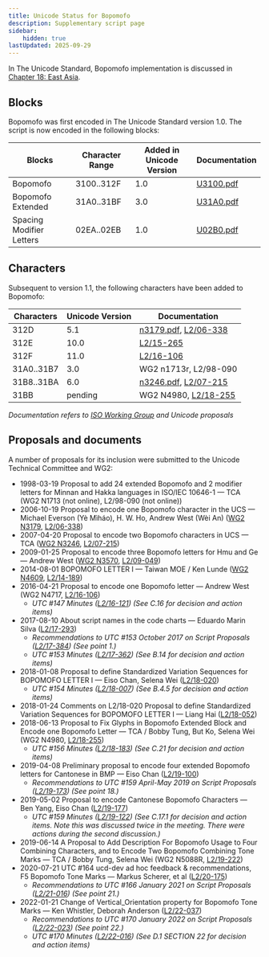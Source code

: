 ```yaml
---
title: Unicode Status for Bopomofo
description: Supplementary script page
sidebar:
    hidden: true
lastUpdated: 2025-09-29
---
```


In The Unicode Standard, Bopomofo implementation is discussed in [Chapter 18: East Asia](https://www.unicode.org/versions/latest/core-spec/chapter-18/#G22467).

## Blocks

Bopomofo was first encoded in The Unicode Standard version 1.0. The script is now encoded in the following blocks:

| Blocks | Character Range | Added in Unicode Version | Documentation |
| ------ | --------------- | ------------------------ | ------------- |
| Bopomofo  |  3100..312F  |  1.0  |  [U3100.pdf](http://www.unicode.org/charts/PDF/U3100.pdf)  |
| Bopomofo Extended  |  31A0..31BF  |  3.0  |  [U31A0.pdf](http://www.unicode.org/charts/PDF/U31A0.pdf)  |
| Spacing Modifier Letters | 02EA..02EB | 1.0 | [U02B0.pdf](http://www.unicode.org/charts/PDF/U02B0.pdf) |

## Characters

Subsequent to version 1.1, the following characters have been added to Bopomofo:

| Characters | Unicode Version | Documentation |
| ---------- | --------------- | ------------- |
| 312D  |  5.1  |  [n3179.pdf](https://www.unicode.org/wg2/docs/n3179.pdf), [L2/06-338](http://www.unicode.org/cgi-bin/GetMatchingDocs.pl?L2/06-338)  |
| 312E  |  10.0  |  [L2/15-265](http://www.unicode.org/L2/L2015/15265-n4701-wg2-rec.pdf)  |
| 312F  |  11.0  |  [L2/16-106](http://www.unicode.org/cgi-bin/GetMatchingDocs.pl?L2/16-106)  |
| 31A0..31B7  |  3.0  |  WG2 n1713r, L2/98-090  |
| 31B8..31BA  |  6.0  |  [n3246.pdf](https://www.unicode.org/wg2/docs/n3246.pdf), [L2/07-215](http://www.unicode.org/cgi-bin/GetMatchingDocs.pl?L2/07-215)  |
| 31BB  |  pending  |  WG2 N4980, [L2/18-255](http://www.unicode.org/cgi-bin/GetMatchingDocs.pl?L2/18-255)  |

_Documentation refers to [ISO Working Group](https://www.unicode.org/wg2/) and Unicode proposals_

## Proposals and documents

A number of proposals for its inclusion were submitted to the Unicode Technical Committee and WG2:
- 1998-03-19 Proposal to add 24 extended Bopomofo and 2 modifier letters for Minnan and Hakka languages in ISO/IEC 10646-1 — TCA (WG2 N1713 (not online), L2/98-090 (not online))
- 2006-10-19 Proposal to encode one Bopomofo character in the UCS — Michael Everson (Yè Mìháo), H. W. Ho, Andrew West (Wèi An) ([WG2 N3179](https://www.unicode.org/wg2/docs/n3179.pdf), [L2/06-338](http://www.unicode.org/cgi-bin/GetMatchingDocs.pl?L2/06-338))     
- 2007-04-20 Proposal to encode two Bopomofo characters in UCS — TCA ([WG2 N3246](https://www.unicode.org/wg2/docs/n3246.pdf), [L2/07-215](http://www.unicode.org/cgi-bin/GetMatchingDocs.pl?L2/07-215))
- 2009-01-25 Proposal to encode three Bopomofo letters for Hmu and Ge — Andrew West ([WG2 N3570](https://www.unicode.org/wg2/docs/n3570.pdf), [L2/09-049](http://www.unicode.org/cgi-bin/GetMatchingDocs.pl?L2/09-049))
- 2014-08-01 BOPOMOFO LETTER I — Taiwan MOE / Ken Lunde ([WG2 N4609](https://www.unicode.org/wg2/docs/n4609.pdf), [L2/14-189](http://www.unicode.org/cgi-bin/GetMatchingDocs.pl?L2/14-189))
- 2016-04-21 Proposal to encode one Bopomofo letter — Andrew West (WG2 N4717, [L2/16-106](http://www.unicode.org/cgi-bin/GetMatchingDocs.pl?L2/16-106))
  - _UTC #147 Minutes ([L2/16-121](http://www.unicode.org/cgi-bin/GetMatchingDocs.pl?L2/16-121)) (See C.16 for decision and action items)_
- 2017-08-10 About script names in the code charts — Eduardo Marin Silva ([L2/17-293](http://www.unicode.org/cgi-bin/GetMatchingDocs.pl?L2/17-293))
  - _Recommendations to UTC #153 October 2017 on Script Proposals ([L2/17-384](http://www.unicode.org/L2/L2017/17384-script-ad-hoc-recs.pdf)) (See point 1.)_
  - _UTC #153 Minutes ([L2/17-362](http://www.unicode.org/L2/L2017/17362.htm)) (See B.14 for decision and action items)_
- 2018-01-08 Proposal to define Standardized Variation Sequences for BOPOMOFO LETTER I — Eiso Chan, Selena Wei ([L2/18-020](http://www.unicode.org/cgi-bin/GetMatchingDocs.pl?L2/18-020))
  - _UTC #154 Minutes ([L2/18-007](https://www.unicode.org/L2/L2018/18007.htm)) (See B.4.5 for decision and action items)_
- 2018-01-24 Comments on L2/18-020 Proposal to define Standardized Variation Sequences for BOPOMOFO LETTER I — Liang Hai ([L2/18-052](http://www.unicode.org/cgi-bin/GetMatchingDocs.pl?L2/18-052))
- 2018-06-13 Proposal to Fix Glyphs in Bopomofo Extended Block and Encode one Bopomofo Letter — TCA / Bobby Tung, But Ko, Selena Wei (WG2 N4980, [L2/18-255](http://www.unicode.org/cgi-bin/GetMatchingDocs.pl?L2/18-255))
  - _UTC #156 Minutes ([L2/18-183](http://www.unicode.org/L2/L2018/18183.htm)) (See C.21 for decision and action items)_
- 2019-04-08 Preliminary proposal to encode four extended Bopomofo letters for Cantonese in BMP — Eiso Chan ([L2/19-100](http://www.unicode.org/cgi-bin/GetMatchingDocs.pl?L2/19-100))
  - _Recommendations to UTC #159 April-May 2019 on Script Proposals ([L2/19-173](http://www.unicode.org/L2/L2019/19173-script-adhoc-recs.pdf)) (See point 18.)_
- 2019-05-02 Proposal to encode Cantonese Bopomofo Characters — Ben Yang, Eiso Chan ([L2/19-177](http://www.unicode.org/cgi-bin/GetMatchingDocs.pl?L2/19-177))
  - _UTC #159 Minutes ([L2/19-122](http://www.unicode.org/L2/L2019/19122.htm)) (See C.17.1 for decision and action items. Note this was discussed twice in the meeting. There were actions during the second discussion.)_
- 2019-06-14 A Proposal to Add Description For Bopomofo Usage to Four Combining Characters, and to Encode Two Bopomofo Combining Tone Marks — TCA / Bobby Tung, Selena Wei (WG2 N5088R, [L2/19-222](http://www.unicode.org/cgi-bin/GetMatchingDocs.pl?L2/19-222))
- 2020-07-21 UTC #164 ucd-dev ad hoc feedback &amp; recommendations, F5 Bopomofo Tone Marks — Markus Scherer, et al ([L2/20-175](http://www.unicode.org/cgi-bin/GetMatchingDocs.pl?L2/20-175))
  - _Recommendations to UTC #166 January 2021 on Script Proposals ([L2/21-016](https://www.unicode.org/L2/L2021/21016r-script-adhoc-rept.pdf)) (See point 21.)_
- 2022-01-21 Change of Vertical_Orientation property for Bopomofo Tone Marks — Ken Whistler, Deborah Anderson ([L2/22-037](http://www.unicode.org/cgi-bin/GetMatchingDocs.pl?L2/22-037))
  - _Recommendations to UTC #170 January 2022 on Script Proposals ([L2/22-023](http://www.unicode.org/L2/L2022/22023-script-adhoc-rept.pdf)) (See point 22.)_
  - _UTC #170 Minutes ([L2/22-016](https://www.unicode.org/L2/L2022/22016.htm)) (See D.1 SECTION 22 for decision and action items)_
